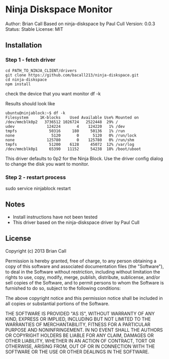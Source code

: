 Ninja Diskspace Monitor
=======================
Author: Brian Call
Based on ninja-diskspace by Paul Cull
Version: 0.0.3
Status: Stable
License: MIT


## Installation
### Step 1 - fetch driver
```
cd PATH_TO_NINJA_CLIENT/drivers
git clone https://github.com/bacall213/ninja-diskspace.git
cd ninja-diskspace
npm install
```

check the device that you want monitor
df -k

Results should look like
```
ubuntu@ninjablock:~$ df -k
Filesystem     1K-blocks    Used Available Use% Mounted on
/dev/mmcblk0p2   3736512 1026724   2522448  29% /
udev              124224       4    124220   1% /dev
tmpfs              50316     180     50136   1% /run
none                5120       0      5120   0% /run/lock
none              125780       0    125780   0% /run/shm
tmpfs              51200    6128     45072  12% /var/log
/dev/mmcblk0p1     65390   11152     54238  18% /boot/uboot
```
This driver defaults to 0p2 for the Ninja Block. Use the driver 
config dialog to change the disk you want to monitor.

### Step 2 - restart process
sudo service ninjablock restart


## Notes
- Install instructions have not been tested
- This driver based on the ninja-diskspace driver by Paul Cull


## License
Copyright (c) 2013 Brian Call

Permission is hereby granted, free of charge, to any person obtaining a copy
of this software and associated documentation files (the "Software"), to deal
in the Software without restriction, including without limitation the rights
to use, copy, modify, merge, publish, distribute, sublicense, and/or sell
copies of the Software, and to permit persons to whom the Software is
furnished to do so, subject to the following conditions:

The above copyright notice and this permission notice shall be included in
all copies or substantial portions of the Software.

THE SOFTWARE IS PROVIDED "AS IS", WITHOUT WARRANTY OF ANY KIND, EXPRESS OR
IMPLIED, INCLUDING BUT NOT LIMITED TO THE WARRANTIES OF MERCHANTABILITY,
FITNESS FOR A PARTICULAR PURPOSE AND NONINFRINGEMENT. IN NO EVENT SHALL THE
AUTHORS OR COPYRIGHT HOLDERS BE LIABLE FOR ANY CLAIM, DAMAGES OR OTHER
LIABILITY, WHETHER IN AN ACTION OF CONTRACT, TORT OR OTHERWISE, ARISING FROM,
OUT OF OR IN CONNECTION WITH THE SOFTWARE OR THE USE OR OTHER DEALINGS IN
THE SOFTWARE.

